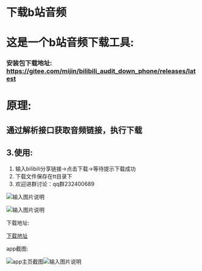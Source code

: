 # 下载b站音频

# 这是一个b站音频下载工具:

### 安装包下载地址: https://gitee.com/mijin/bilibili_audit_down_phone/releases/latest

# 原理:

## 通过解析接口获取音频链接，执行下载




## 3.使用:
1. 输入bilibili分享链接->点击下载->等待提示下载成功
2. 下载文件保存在tt目录下
3. 欢迎进群讨论：qq群232400689


![输入图片说明](resource/bilibili_phone1.jpg)

![输入图片说明](resource/%E5%BE%AE%E4%BF%A1%E5%9B%BE%E7%89%87_20240111185441.jpg)

下载地址:

 [下载地址]( https://gitee.com/mijin/bilibili_audit_down_phone/releases/latest)

app截图:

![app主页截图](./resource/1.png)![输入图片说明](%E5%BE%AE%E4%BF%A1%E5%9B%BE%E7%89%87_20240111185441.jpg)